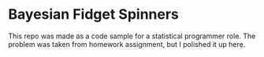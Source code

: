 # Bayesian Fidget Spinners

This repo was made as a code sample for a statistical programmer role. The problem was taken from homework assignment, but I polished it up here.
